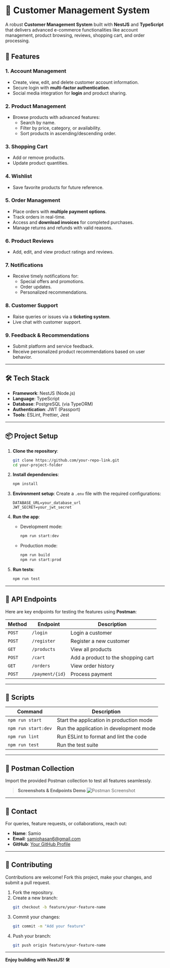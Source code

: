 # 🛒 **Customer Management System**

A robust **Customer Management System** built with **NestJS** and **TypeScript** that delivers advanced e-commerce functionalities like account management, product browsing, reviews, shopping cart, and order processing.

## 🚀 **Features**

### **1. Account Management**
- Create, view, edit, and delete customer account information.
- Secure login with **multi-factor authentication**.
- Social media integration for **login** and product sharing.

### **2. Product Management**
- Browse products with advanced features:
  - Search by name.
  - Filter by price, category, or availability.
  - Sort products in ascending/descending order.

### **3. Shopping Cart**
- Add or remove products.
- Update product quantities.

### **4. Wishlist**
- Save favorite products for future reference.

### **5. Order Management**
- Place orders with **multiple payment options**.
- Track orders in real-time.
- Access and **download invoices** for completed purchases.
- Manage returns and refunds with valid reasons.

### **6. Product Reviews**
- Add, edit, and view product ratings and reviews.

### **7. Notifications**
- Receive timely notifications for:
  - Special offers and promotions.
  - Order updates.
  - Personalized recommendations.

### **8. Customer Support**
- Raise queries or issues via a **ticketing system**.
- Live chat with customer support.

### **9. Feedback & Recommendations**
- Submit platform and service feedback.
- Receive personalized product recommendations based on user behavior.

---

## 🛠️ **Tech Stack**

- **Framework**: NestJS (Node.js)
- **Language**: TypeScript
- **Database**: PostgreSQL (via TypeORM)
- **Authentication**: JWT (Passport)
- **Tools**: ESLint, Prettier, Jest

---

## 📦 **Project Setup**

1. **Clone the repository**:
   ```bash
   git clone https://github.com/your-repo-link.git
   cd your-project-folder
   ```

2. **Install dependencies**:
   ```bash
   npm install
   ```

3. **Environment setup**:
   Create a `.env` file with the required configurations:
   ```
   DATABASE_URL=your_database_url
   JWT_SECRET=your_jwt_secret
   ```

4. **Run the app**:
   - Development mode:
     ```bash
     npm run start:dev
     ```
   - Production mode:
     ```bash
     npm run build
     npm run start:prod
     ```

5. **Run tests**:
   ```bash
   npm run test
   ```

---

## 📄 **API Endpoints**
Here are key endpoints for testing the features using **Postman**:

| **Method** | **Endpoint**                        | **Description**                       |
|------------|-------------------------------------|---------------------------------------|
| `POST`     | `/login`                            | Login a customer                      |
| `POST`     | `/register`                         | Register a new customer               |
| `GET`      | `/products`                         | View all products                     |
| `POST`     | `/cart`                             | Add a product to the shopping cart    |
| `GET`      | `/orders`                           | View order history                    |
| `POST`     | `/payment/{id}`                     | Process payment                       |

---

## 🧩 **Scripts**

| **Command**       | **Description**                               |
|-------------------|-----------------------------------------------|
| `npm run start`   | Start the application in production mode      |
| `npm run start:dev` | Run the application in development mode     |
| `npm run lint`    | Run ESLint to format and lint the code        |
| `npm run test`    | Run the test suite                            |

---

## 🔗 **Postman Collection**
Import the provided Postman collection to test all features seamlessly.

> **Screenshots & Endpoints Demo**
![Postman Screenshot](./assets/postman-demo.png)

---

## 📧 **Contact**
For queries, feature requests, or collaborations, reach out:

- **Name**: Samio
- **Email**: samiohasan6@gmail.com
- **GitHub**: [Your GitHub Profile](https://github.com/samio11)

---

## 🎯 **Contributing**
Contributions are welcome! Fork this project, make your changes, and submit a pull request.

1. Fork the repository.
2. Create a new branch:
   ```bash
   git checkout -b feature/your-feature-name
   ```
3. Commit your changes:
   ```bash
   git commit -m "Add your feature"
   ```
4. Push your branch:
   ```bash
   git push origin feature/your-feature-name
   ```

---

**Enjoy building with NestJS! 🛠️**
